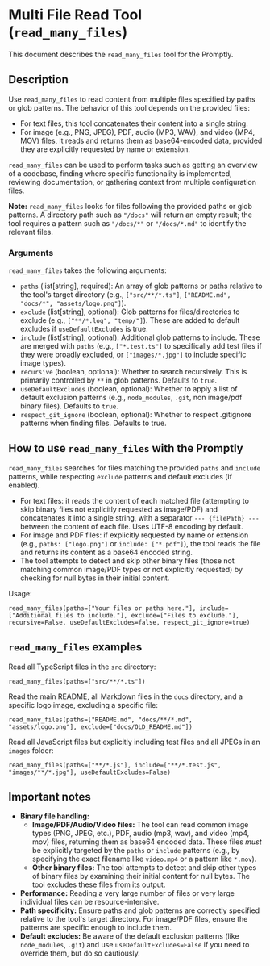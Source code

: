 <!--
Modified: Changed references from Gemini CLI to Promptly
Original work Copyright Google LLC
Licensed under Apache License 2.0
-->

# Multi File Read Tool (`read_many_files`)

This document describes the `read_many_files` tool for the Promptly.

## Description

Use `read_many_files` to read content from multiple files specified by paths or glob patterns. The behavior of this tool depends on the provided files:

- For text files, this tool concatenates their content into a single string.
- For image (e.g., PNG, JPEG), PDF, audio (MP3, WAV), and video (MP4, MOV) files, it reads and returns them as base64-encoded data, provided they are explicitly requested by name or extension.

`read_many_files` can be used to perform tasks such as getting an overview of a codebase, finding where specific functionality is implemented, reviewing documentation, or gathering context from multiple configuration files.

**Note:** `read_many_files` looks for files following the provided paths or glob patterns. A directory path such as `"/docs"` will return an empty result; the tool requires a pattern such as `"/docs/*"` or `"/docs/*.md"` to identify the relevant files.

### Arguments

`read_many_files` takes the following arguments:

- `paths` (list[string], required): An array of glob patterns or paths relative to the tool's target directory (e.g., `["src/**/*.ts"]`, `["README.md", "docs/*", "assets/logo.png"]`).
- `exclude` (list[string], optional): Glob patterns for files/directories to exclude (e.g., `["**/*.log", "temp/"]`). These are added to default excludes if `useDefaultExcludes` is true.
- `include` (list[string], optional): Additional glob patterns to include. These are merged with `paths` (e.g., `["*.test.ts"]` to specifically add test files if they were broadly excluded, or `["images/*.jpg"]` to include specific image types).
- `recursive` (boolean, optional): Whether to search recursively. This is primarily controlled by `**` in glob patterns. Defaults to `true`.
- `useDefaultExcludes` (boolean, optional): Whether to apply a list of default exclusion patterns (e.g., `node_modules`, `.git`, non image/pdf binary files). Defaults to `true`.
- `respect_git_ignore` (boolean, optional): Whether to respect .gitignore patterns when finding files. Defaults to true.

## How to use `read_many_files` with the Promptly

`read_many_files` searches for files matching the provided `paths` and `include` patterns, while respecting `exclude` patterns and default excludes (if enabled).

- For text files: it reads the content of each matched file (attempting to skip binary files not explicitly requested as image/PDF) and concatenates it into a single string, with a separator `--- {filePath} ---` between the content of each file. Uses UTF-8 encoding by default.
- For image and PDF files: if explicitly requested by name or extension (e.g., `paths: ["logo.png"]` or `include: ["*.pdf"]`), the tool reads the file and returns its content as a base64 encoded string.
- The tool attempts to detect and skip other binary files (those not matching common image/PDF types or not explicitly requested) by checking for null bytes in their initial content.

Usage:

```
read_many_files(paths=["Your files or paths here."], include=["Additional files to include."], exclude=["Files to exclude."], recursive=False, useDefaultExcludes=false, respect_git_ignore=true)
```

## `read_many_files` examples

Read all TypeScript files in the `src` directory:

```
read_many_files(paths=["src/**/*.ts"])
```

Read the main README, all Markdown files in the `docs` directory, and a specific logo image, excluding a specific file:

```
read_many_files(paths=["README.md", "docs/**/*.md", "assets/logo.png"], exclude=["docs/OLD_README.md"])
```

Read all JavaScript files but explicitly including test files and all JPEGs in an `images` folder:

```
read_many_files(paths=["**/*.js"], include=["**/*.test.js", "images/**/*.jpg"], useDefaultExcludes=False)
```

## Important notes

- **Binary file handling:**
  - **Image/PDF/Audio/Video files:** The tool can read common image types (PNG, JPEG, etc.), PDF, audio (mp3, wav), and video (mp4, mov) files, returning them as base64 encoded data. These files _must_ be explicitly targeted by the `paths` or `include` patterns (e.g., by specifying the exact filename like `video.mp4` or a pattern like `*.mov`).
  - **Other binary files:** The tool attempts to detect and skip other types of binary files by examining their initial content for null bytes. The tool excludes these files from its output.
- **Performance:** Reading a very large number of files or very large individual files can be resource-intensive.
- **Path specificity:** Ensure paths and glob patterns are correctly specified relative to the tool's target directory. For image/PDF files, ensure the patterns are specific enough to include them.
- **Default excludes:** Be aware of the default exclusion patterns (like `node_modules`, `.git`) and use `useDefaultExcludes=False` if you need to override them, but do so cautiously.
